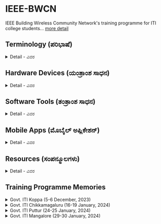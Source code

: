 # IEEE-BWCN
IEEE Building Wireless Community Network's training programme for ITI college students... [more detail](https://blended-learning.ieee.org/Portal/Catalog/ViewCourse/11831/Building-Wireless-Community-Networks-2.0)

## Terminology (ಪರಿಭಾಷೆ)

<details>
<summary>Detail - ವಿವರ</summary>
<br />

> [Internet - ಅಂತರಜಾಲ](https://kn.wikipedia.org/wiki/%E0%B2%85%E0%B2%82%E0%B2%A4%E0%B2%B0%E0%B2%9C%E0%B2%BE%E0%B2%B2)

> [Website - ಜಾಲತಾಣ](https://kn.wikipedia.org/wiki/%E0%B2%9C%E0%B2%BE%E0%B2%B2%E0%B2%A4%E0%B2%BE%E0%B2%A3)

> [WWW (World Wide Web - ವರ್ಲ್ಡ್ ವೈಡ್ ವೆಬ್)](https://kn.wikipedia.org/wiki/%E0%B2%B5%E0%B2%B0%E0%B3%8D%E0%B2%B2%E0%B3%8D%E0%B2%A1%E0%B3%8D_%E0%B2%B5%E0%B3%88%E0%B2%A1%E0%B3%8D_%E0%B2%B5%E0%B3%86%E0%B2%AC%E0%B3%8D) 

> WiFi ([Website](), [ವಿವರಣೆ](https://kn.wikipedia.org/wiki/%E0%B2%B5%E0%B3%88-%E0%B2%AB%E0%B3%88))

> WiFi Standards - ವೈಫೈ ಗುಣಮಟ್ಟ ([Website](https://standards.ieee.org/beyond-standards/the-evolution-of-wi-fi-technology-and-standards/))

> [Software - ತಂತ್ರಾಂಶ](https://kn.wikipedia.org/wiki/%E0%B2%A4%E0%B2%82%E0%B2%A4%E0%B3%8D%E0%B2%B0%E0%B2%BE%E0%B2%82%E0%B2%B6)

> [Internet Protocol (IP) - ಅಂತರಜಾಲ ಶಿಷ್ಟಾಚಾರ](https://kn.wikipedia.org/wiki/%E0%B2%85%E0%B2%82%E0%B2%A4%E0%B2%B0%E0%B2%9C%E0%B2%BE%E0%B2%B2_%E0%B2%B6%E0%B2%BF%E0%B2%B7%E0%B3%8D%E0%B2%9F%E0%B2%BE%E0%B2%9A%E0%B2%BE%E0%B2%B0_(Internet_Protocol))

</details>

## Hardware Devices (ಯಂತ್ರಾಂಶ ಸಾಧನ)

<details>
<summary>Detail - ವಿವರ</summary>
<br />

> Range Extenders - Tp-Link RE200 ([Website - ಜಾಲತಾಣ](https://www.tp-link.com/in/home-networking/range-extender/re200/), [Emulator - ಅನುಸಾಧಕ](https://emulator.tp-link.com/re200-v5/index.html), [Login](http://tplinkrepeater.net/))

<img src="https://github.com/brcnitk/IEEE-BWCN/assets/23404824/6adea19f-763d-4f76-8434-1a8a17647b0d" width="250" height="250">

> Range Extenders - Tp-Link WA850RE ([Website - ಜಾಲತಾಣ](https://www.tp-link.com/in/home-networking/range-extender/tl-wa850re/), [Emulator - ಅನುಸಾಧಕ](https://emulator.tp-link.com/tl-wa850re-eu-7.0/index.html), [Login](http://tplinkrepeater.net/))

<img src="https://github.com/brcnitk/IEEE-BWCN/assets/23404824/f931fc36-f943-4e79-9b35-1418fcf7a94b" width="250" height="250">

> Wireless N Router - TL-WR840N ([Website - ಜಾಲತಾಣ](https://www.tp-link.com/in/home-networking/wifi-router/tl-wr840n/), [Emulator - ಅನುಸಾಧಕ](https://emulator.tp-link.com/Emulator_TL-WR840NV6_EU/index.htm), [Login](http://tplinkwifi.net/))

<img src="https://github.com/brcnitk/IEEE-BWCN/assets/23404824/d8adc5d4-bb4e-4719-bd69-84fed18ad66f" width="250" height="250">

> 8-Port Gigabit Desktop Switch - TL-SG1008D ([Website - ಜಾಲತಾಣ](https://www.tp-link.com/in/home-networking/soho-switch/tl-sg1008d/))

<img src="https://github.com/brcnitk/IEEE-BWCN/assets/23404824/bff87bcb-91d8-4b24-9583-04737ec275f0" width="250" height="250">

> D-Link Pocket Cloud Router - DIR-506L ([Website - ಜಾಲತಾಣ](https://eu.dlink.com/uk/en/products/dir-506l-shareport-go), [Login](http://dlinkrouter.local/), [USB-Login](http://dlinkrouter.local/:8181))

<img src="https://github.com/brcnitk/IEEE-BWCN/assets/23404824/93175492-8b24-4772-a285-89705c2d2d98" width="450" height="250">

> [Tp-Link Emulator](https://www.tp-link.com/in/support/emulator/)

</details>

## Software Tools (ತಂತ್ರಾಂಶ ಸಾಧನ)

<details>

<summary>Detail - ವಿವರ</summary>
<br />

> Cisco Packet Tracer ([Installation](https://www.geeksforgeeks.org/how-to-install-cisco-packet-tracer-on-windows/))

ಪ್ಯಾಕೆಟ್ ಟ್ರೇಸರ್ ಎನ್ನುವುದು ಸಿಸ್ಕೋ ಸಿಸ್ಟಮ್ಸ್ ವಿನ್ಯಾಸಗೊಳಿಸಿದ ಕ್ರಾಸ್-ಪ್ಲಾಟ್‌ಫಾರ್ಮ್ ದೃಶ್ಯ ಸಿಮ್ಯುಲೇಶನ್ ಸಾಧನವಾಗಿದ್ದು ಅದು ಬಳಕೆದಾರರಿಗೆ ನೆಟ್‌ವರ್ಕ್ ಟೋಪೋಲಜಿಗಳನ್ನು ರಚಿಸಲು ಮತ್ತು ಆಧುನಿಕ ಕಂಪ್ಯೂಟರ್ ನೆಟ್‌ವರ್ಕ್‌ಗಳನ್ನು ಅನುಕರಿಸಲು ಅನುವು ಮಾಡಿಕೊಡುತ್ತದೆ.

![image](https://github.com/brcnitk/IEEE-BWCN/assets/23404824/5a443919-4155-4eed-9da5-b5b6d220b1f0)

> Wireshark ([Website](https://www.wireshark.org/), [ವಿವರ](https://kn.wikipedia.org/wiki/%E0%B2%B5%E0%B3%88%E0%B2%B0%E0%B3%8D%E2%80%8C%E0%B2%B7%E0%B2%BE%E0%B2%B0%E0%B3%8D%E0%B2%95%E0%B3%8D%E2%80%8C), [Download](https://www.wireshark.org/download.html))

![image](https://github.com/brcnitk/IEEE-BWCN/assets/23404824/f7dfa837-7d7c-4964-af08-b87dc70b327e)

> MikroTik ([Website - ಜಾಲತಾಣ](https://mikrotik.com/))

![image](https://github.com/brcnitk/IEEE-BWCN/assets/23404824/ef3b03a1-b949-464b-a4d4-34602ed1c944)

> Kismet ([Website - ಜಾಲತಾಣ](https://www.kismetwireless.net/))

Kismet is an open source sniffer, WIDS, wardriver, and packet capture tool for Wi-Fi, Bluetooth, BTLE, wireless thermometers, airplanes, power meters, Zigbee, and more. (ಕಿಸ್ಮೆಟ್ ವೈ-ಫೈ, ಬ್ಲೂಟೂತ್, ಬಿಟಿಎಲ್‌ಇ, ವೈರ್‌ಲೆಸ್ ಥರ್ಮಾಮೀಟರ್‌ಗಳು, ಏರ್‌ಪ್ಲೇನ್‌ಗಳು, ಪವರ್ ಮೀಟರ್‌ಗಳು, ಜಿಗ್‌ಬೀ ಮತ್ತು ಹೆಚ್ಚಿನವುಗಳಿಗಾಗಿ ಓಪನ್ ಸೋರ್ಸ್ ಸ್ನಿಫರ್, ವೈಡ್ಸ್, ವಾರ್ಡ್‌ರೈವರ್ ಮತ್ತು ಪ್ಯಾಕೆಟ್ ಕ್ಯಾಪ್ಚರ್ ಟೂಲ್ ಆಗಿದೆ.)

> WifiInfo ([Website - ಜಾಲತಾಣ](https://www.kismetwireless.net/](https://www.nirsoft.net/utils/wifi_information_view.html)))

WifiInfoView scans the wireless networks in your area and displays extensive information about them, including: Network Name (SSID), MAC Address, PHY Type (802.11g or 802.11n), RSSI, Signal Quality, Frequency, Channel Number, Maximum Speed, Company Name, Router Model and Router Name (Only for routers that provides this information), and more...

</details>

## Mobile Apps (ಮೊಬೈಲ್ ಅಪ್ಲಿಕೇಶನ್)

<details>
<summary>Detail - ವಿವರ</summary>
<br />

> Network Analyzer ([Website](https://techet.net/netanalyzer), [Google Play](https://play.google.com/store/apps/details?id=net.techet.netanalyzerlite.an))

ನೆಟ್‌ವರ್ಕ್ ವಿಶ್ಲೇಷಕವು ನೆಟ್‌ವರ್ಕ್ ವಿಶ್ಲೇಷಣೆ, ಸ್ಕ್ಯಾನಿಂಗ್ ಮತ್ತು ಸಮಸ್ಯೆ ಪತ್ತೆಗಾಗಿ ಆಲ್-ಇನ್-ಒನ್ iPhone ಮತ್ತು Android ಅಪ್ಲಿಕೇಶನ್ ಆಗಿದೆ.

<img src="https://github.com/brcnitk/IEEE-BWCN/assets/23404824/ae48cf66-cf06-4e78-8cc2-a596c719e36e" width="125" height="125">
<img src="https://github.com/brcnitk/IEEE-BWCN/assets/23404824/b61164b0-b178-4c6e-9387-314894c138e4" width="125" height="125" hspace="20">

> Wifi Analyzer ([Website](https://www.wifianalyzer.info/), [Google Play](https://play.google.com/store/apps/details?id=cz.webprovider.wifianalyzer))

ವೈಫೈ ವಿಶ್ಲೇಷಕವು ನಿಮ್ಮ ಸುತ್ತಲಿನ ವೈರ್‌ಲೆಸ್ ಸಿಗ್ನಲ್‌ಗಳ ಕುರಿತು ಉಪಯುಕ್ತ ಮಾಹಿತಿಯನ್ನು ಒದಗಿಸುತ್ತದೆ.

<img src="https://github.com/brcnitk/IEEE-BWCN/assets/23404824/481a5267-cdde-489b-8a59-6a8b20956d1c" width="125" height="125">
<img src="https://github.com/brcnitk/IEEE-BWCN/assets/23404824/34127a18-dcc2-4df2-941a-027433dbd2e2" width="125" height="125" hspace="20">

> Speedtest ([Website](https://www.speedtest.net/), [Google Play](https://play.google.com/store/search?q=speedtest&c=apps))

ವೇಗ ಪರೀಕ್ಷೆ® ಓಕ್ಲಾ ಅವರಿಂದ® ನಿಮ್ಮ ಇಂಟರ್ನೆಟ್ ಸಂಪರ್ಕದ ವೇಗ ಮತ್ತು ಕಾರ್ಯಕ್ಷಮತೆಯನ್ನು ಪರೀಕ್ಷಿಸಲು ನಿರ್ಣಾಯಕ ಮಾರ್ಗವಾಗಿದೆ.

<img src="https://play.google.com/store/apps/details?id=org.zwanoo.android.speedtest" width="125" height="125">
<img src="https://github.com/brcnitk/IEEE-BWCN/assets/23404824/5cd330c7-9cb5-4fb4-9359-7bd6b2e6b83a" width="125" height="125" hspace="20">

> Fast ([Website](https://fast.com/), [Google Play](https://play.google.com/store/apps/details?id=com.netflix.Speedtest&hl=en&gl=US))

<img src="https://github.com/brcnitk/IEEE-BWCN/assets/23404824/49173105-7a36-43fb-bb24-56933bd3daf3" width="125" height="125">
<img src="https://github.com/brcnitk/IEEE-BWCN/assets/23404824/ec5a6655-808e-4f04-bb1d-6ec2cc55759a" width="125" height="125" hspace="20">

> WiFi Analyzer ([Google Play](https://play.google.com/store/apps/details?id=abdelrahman.wifianalyzerpro&pcampaignid=web_share))

ವೈಫೈ ವಿಶ್ಲೇಷಕವು ನಿಮ್ಮ ನೆಟ್‌ವರ್ಕ್‌ಗೆ ಉತ್ತಮ ಚಾನಲ್ ಮತ್ತು ಸ್ಥಳವನ್ನು ಶಿಫಾರಸು ಮಾಡುತ್ತದೆ.

<img src="https://github.com/brcnitk/IEEE-BWCN/assets/23404824/47829662-9892-46ec-92de-1df61d9d5ddc" width="125" height="125">
<img src="https://github.com/brcnitk/IEEE-BWCN/assets/23404824/247ef480-5a9a-4bfe-8f59-9f70cd4e6daf" width="125" height="125" hspace="20">

> NetSopt ([Google Play](https://play.google.com/store/search?q=NetSpot&c=apps&hl=en&gl=US))

NetSpot ಎಂಬುದು Android ಫೋನ್‌ಗಳು, ಟ್ಯಾಬ್ಲೆಟ್‌ಗಳು ಮತ್ತು Chromebooks ಗಾಗಿ ಪ್ರಬಲ ಶಾಖ ಮ್ಯಾಪಿಂಗ್ ಸಾಧನವಾಗಿದೆ.

<img src="https://github.com/brcnitk/IEEE-BWCN/assets/23404824/b6e43279-dbfe-4bfd-b09f-d10ad3c9afbb" width="125" height="125">
<img src="https://github.com/brcnitk/IEEE-BWCN/assets/23404824/8a3021a1-7f94-43ce-88a6-d328c0b8a6d4" width="125" height="125" hspace="20">

> Fing ([Google Play](https://play.google.com/store/apps/details?id=com.overlook.android.fing&hl=en&gl=US))

<img src="https://github.com/brcnitk/IEEE-BWCN/assets/23404824/55deb3c2-9310-43db-bb19-46e3da70d2a8" width="125" height="125">
<img src="https://github.com/brcnitk/IEEE-BWCN/assets/23404824/d81c032f-9f2d-4618-b42c-9fccdd97f6e8" width="125" height="125" hspace="20">

> Tp-Link Tether ([Google Play](https://play.google.com/store/apps/details?id=com.tplink.tether&hl=en&gl=US))

TP-ಲಿಂಕ್ ಟೆಥರ್ ನಿಮ್ಮ ಮೊಬೈಲ್ ಸಾಧನಗಳೊಂದಿಗೆ ನಿಮ್ಮ TP-ಲಿಂಕ್ ರೂಟರ್/ xDSL ರೂಟರ್/ ರೇಂಜ್ ಎಕ್ಸ್‌ಟೆಂಡರ್ ಅನ್ನು ಪ್ರವೇಶಿಸಲು ಮತ್ತು ನಿರ್ವಹಿಸಲು ಸುಲಭವಾದ ಮಾರ್ಗವನ್ನು ಒದಗಿಸುತ್ತದೆ.

<img src="https://github.com/brcnitk/IEEE-BWCN/assets/23404824/7b481ac7-b47b-49f0-8efb-7b1f573b4378" width="125" height="125">
<img src="https://github.com/brcnitk/IEEE-BWCN/assets/23404824/f1f3d882-0c41-41ea-b25e-c56e36e08711" width="125" height="125", hspace="20">

</details>

## Resources (ಸಂಪನ್ಮೂಲಗಳು)

<details>
<summary>Detail - ವಿವರ</summary>
<br />

> [ಕನ್ನಡ ವಿಕಿಪೀಡಿಯ](https://kn.wikipedia.org/wiki/%E0%B2%AE%E0%B3%81%E0%B2%96%E0%B3%8D%E0%B2%AF_%E0%B2%AA%E0%B3%81%E0%B2%9F): ಕನ್ನಡದ ಒಂದು ಸ್ವತಂತ್ರ ವಿಶ್ವಕೋಶ

> [IEEE Blended Learning](https://blended-learning.ieee.org/Portal/)

> [IEEE 802.11 Group](https://www.ieee802.org/11/)

</details>

## Training Programme Memories

<details>

<summary>Govt. ITI Koppa (5-6 December, 2023)</summary>
<br />

<img src="https://github.com/brcnitk/IEEE-BWCN/assets/23404824/db4afa9b-1b09-442c-9a27-5e7959613528" width="270" height="200">
<img src="https://github.com/brcnitk/IEEE-BWCN/assets/23404824/40cdb648-6574-490e-a938-561d835600e6" width="270" height="200" hspace="20">
<img src="https://github.com/brcnitk/IEEE-BWCN/assets/23404824/8b9f7cd6-d70a-4f17-834d-61d07f1a97c0" width="270" height="200">
<img src="https://github.com/brcnitk/IEEE-BWCN/assets/23404824/84fb1889-c35b-4a82-8bbe-13a1fc643c3b" width="270" height="200">
<img src="https://github.com/brcnitk/IEEE-BWCN/assets/23404824/573f0857-73f5-4f1d-a0a0-6d06daaf0641" width="270" height="200" hspace="20">
<img src="https://github.com/brcnitk/IEEE-BWCN/assets/23404824/c5510541-4ee9-4410-91bd-10f6345f7ea1" width="270" height="200">

</details>

<details>

<summary>Govt. ITI Chikkamagaluru (16-19 January, 2024)</summary>
<br />

</details>

<details>

<summary>Govt. ITI Puttur (24-25 January, 2024)</summary>
<br />

</details>

<details>

<summary>Govt. ITI Mangalore (29-30 January, 2024)</summary>
<br />

</details>
